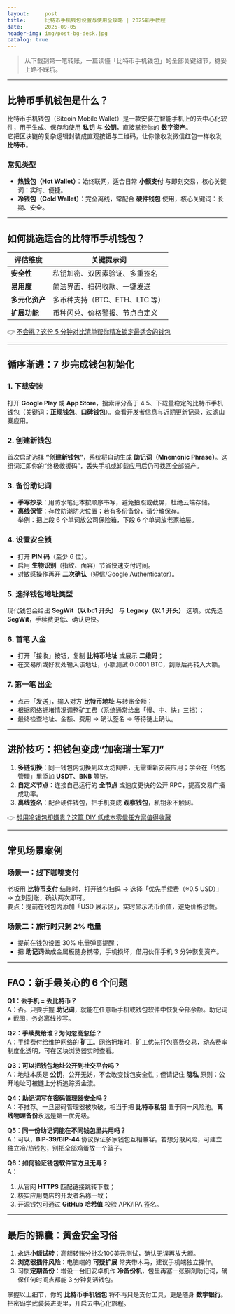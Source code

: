 ```yaml
---
layout:     post
title:      比特币手机钱包设置与使用全攻略 | 2025新手教程
date:       2025-09-05
header-img: img/post-bg-desk.jpg
catalog: true
---
```


> 从下载到第一笔转账，一篇读懂「比特币手机钱包」的全部关键细节，稳妥上路不踩坑。

---

## 比特币手机钱包是什么？

比特币手机钱包（Bitcoin Mobile Wallet）是一款安装在智能手机上的去中心化软件，用于生成、保存和使用 **私钥** 与 **公钥**，直接掌控你的 **数字资产**。  
它把区块链的复杂逻辑封装成直观按钮与二维码，让你像收发微信红包一样收发 **比特币**。

### 常见类型

- **热钱包（Hot Wallet）**：始终联网，适合日常 **小额支付** 与即刻交易，核心关键词：实时、便捷。  
- **冷钱包（Cold Wallet）**：完全离线，常配合 **硬件钱包** 使用，核心关键词：长期、安全。

---

## 如何挑选适合的比特币手机钱包？

| 评估维度       | 关键提示词                        |
| -------------- | -------------------------------- |
| **安全性**     | 私钥加密、双因素验证、多重签名   |
| **易用度**     | 简洁界面、扫码收款、一键发送     |
| **多元化资产** | 多币种支持（BTC、ETH、LTC 等）    |
| **扩展功能**   | 币种闪兑、价格警报、节点自定义   |

👉 [不会挑？这份 5 分钟对比清单帮你精准锁定最适合的钱包](https://okxdog.com/)

---

## 循序渐进：7 步完成钱包初始化

### 1. 下载安装  
打开 **Google Play** 或 **App Store**，搜索评分高于 4.5、下载量稳定的比特币手机钱包（关键词：**正规钱包**、**口碑钱包**）。查看开发者信息与近期更新记录，过滤山寨应用。

### 2. 创建新钱包  
首次启动选择 **“创建新钱包”**，系统将自动生成 **助记词（Mnemonic Phrase）**。这组词汇即你的“终极救援码”，丢失手机或卸载应用后仍可找回全部资产。

### 3. 备份助记词  
- **手写抄录**：用防水笔记本按顺序书写，避免拍照或截屏，杜绝云端存储。  
- **离线保管**：存放防潮防火位置；若有多份备份，请分散保存。  
  举例：把上段 6 个单词放公司保险箱，下段 6 个单词放老家抽屉。

### 4. 设置安全锁  
- 打开 **PIN 码**（至少 6 位）。  
- 启用 **生物识别**（指纹、面容）节省快速支付时间。  
- 对敏感操作再开 **二次确认**（短信/Google Authenticator）。

### 5. 选择钱包地址类型  
现代钱包会给出 **SegWit（以 bc1 开头）** 与 **Legacy（以 1 开头）** 选项。优先选 **SegWit**，手续费更低、确认更快。

### 6. 首笔 **入金**  
- 打开「接收」按钮，复制 **比特币地址** 或展示 **二维码**；  
- 在交易所或好友处输入该地址，小额测试 0.0001 BTC，到账后再转入大额。

### 7. 第一笔 **出金**  
- 点击「发送」，输入对方 **比特币地址** 与转账金额；  
- 根据网络拥堵情况调整矿工费（系统通常给出「慢、中、快」三挡）；  
- 最终检查地址、金额、费用 → 确认签名 → 等待链上确认。

---

## 进阶技巧：把钱包变成“加密瑞士军刀”

1. **多链切换**：同一钱包内切换到以太坊网络，无需重新安装应用；学会在「钱包管理」里添加 **USDT**、**BNB** 等链。  
2. **自定义节点**：连接自己运行的 **全节点** 或速度更快的公开 RPC，提高交易广播成功率。  
3. **离线签名**：配合硬件钱包，把手机变成 **观察钱包**，私钥永不触网。

👉 [想用冷钱包却嫌贵？这篇 DIY 低成本零信任方案值得收藏](https://okxdog.com/)

---

## 常见场景案例

### 场景一：线下咖啡支付  
老板用 **比特币支付** 结账时，打开钱包扫码 → 选择「优先手续费（≈0.5 USD）」→ 立刻到账，确认两次即可。  
要点：提前在钱包内添加「USD 展示区」，实时显示法币价值，避免价格恐慌。

### 场景二：旅行时只剩 2% 电量  
- 提前在钱包设置 30% 电量弹窗提醒；  
- 把 **助记词**做成金属板随身携带，手机损坏，借用伙伴手机 3 分钟恢复资产。  

---

## FAQ：新手最关心的 6 个问题

**Q1：丢手机 = 丢比特币？**  
A：否。只要手握 **助记词**，就能在任意新手机或钱包软件中恢复全部余额。助记词 ≠ 截图，务必离线抄写。

**Q2：手续费给谁？为何忽高忽低？**  
A：手续费付给维护网络的 **矿工**。网络拥堵时，矿工优先打包高费交易，动态费率制度化透明，可在区块浏览器实时查看。

**Q3：可以把钱包地址公开到社交平台吗？**  
A：地址本质是 **公钥**，公开无妨，不会改变钱包安全性；但请记住 **隐私** 原则：公开地址可被链上分析追踪资金流。

**Q4：助记词写在密码管理器安全吗？**  
A：不推荐。一旦密码管理器被攻破，相当于把 **比特币私钥** 置于同一风险池。**离线物理备份**永远是第一优先级。

**Q5：同一份助记词能在不同钱包里共用吗？**  
A：可以，**BIP-39/BIP-44** 协议保证多家钱包互相兼容。若想分散风险，可建立独立冷/热钱包，别把全部鸡蛋放一个篮子。

**Q6：如何验证钱包软件官方且无毒？**  
A：  
1) 从官网 **HTTPS** 匹配链接跳转下载；  
2) 核实应用商店的开发者名称一致；  
3) 开源钱包可通过 **GitHub 哈希值** 校验 APK/IPA 签名。

---

## 最后的锦囊：黄金安全习俗

1. 永远**小额试转**：高额转账分批次100美元测试，确认无误再放大额。  
2. **浏览器插件风险**：电脑端的 **可疑扩展** 常夹带木马，建议手机端独立操作。  
3. 习惯**定期备份**：增设一台旧安卓机作 **冷备份机**，包里再塞一张钢刻助记词，确保任何时间点都能 3 分钟复活钱包。

掌握以上细节，你的 **比特币手机钱包** 将不再只是支付工具，更是随身 **数字银行**。把密码学武装装进兜里，开启去中心化旅程。